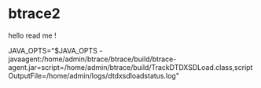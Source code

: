 btrace2
=======
hello read me !

 JAVA_OPTS="$JAVA_OPTS -javaagent:/home/admin/btrace/btrace/build/btrace-agent.jar=script=/home/admin/btrace/build/TrackDTDXSDLoad.class,scriptOutputFile=/home/admin/logs/dtdxsdloadstatus.log"
